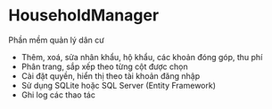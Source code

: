 # HouseholdManager
Phần mềm quản lý dân cư
- Thêm, xoá, sửa nhân khẩu, hộ khẩu, các khoản đóng góp, thu phí
- Phân trang, sắp xếp theo từng cột được chọn
- Cài đặt quyền, hiển thị theo tài khoản đăng nhập
- Sử dụng SQLite hoặc SQL Server (Entity Framework)
- Ghi log các thao tác
